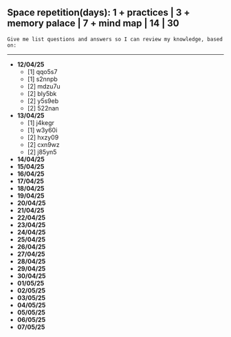 ## Space repetition(days): 1 + practices | 3 + memory palace | 7 + mind map | 14 | 30

```text
Give me list questions and answers so I can review my knowledge, based on:

```

---

- **12/04/25**
    - [1] qqo5s7
    - [1] s2nnpb
    - [2] mdzu7u
    - [2] bly5bk
    - [2] y5s9eb
    - [2] 522nan
- **13/04/25**
    - [1] j4kegr
    - [1] w3y60i
    - [2] hxzy09
    - [2] cxn9wz
    - [2] j85yn5
- **14/04/25**
- **15/04/25**
- **16/04/25**
- **17/04/25**
- **18/04/25**
- **19/04/25**
- **20/04/25**
- **21/04/25**
- **22/04/25**
- **23/04/25**
- **24/04/25**
- **25/04/25**
- **26/04/25**
- **27/04/25**
- **28/04/25**
- **29/04/25**
- **30/04/25**
- **01/05/25**
- **02/05/25**
- **03/05/25**
- **04/05/25**
- **05/05/25**
- **06/05/25**
- **07/05/25**
